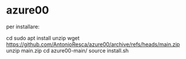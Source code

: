 # azure00


per installare:

cd
sudo apt install unzip
wget https://github.com/AntonioResca/azure00/archive/refs/heads/main.zip
unzip main.zip
cd azure00-main/
source install.sh
